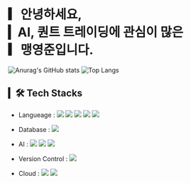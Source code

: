 # ▎안녕하세요,<br>▎AI, 퀀트 트레이딩에 관심이 많은<br>▎맹영준입니다.

![Anurag's GitHub stats](https://github-readme-stats-sand-six-91.vercel.app/api?username=ASNKMGSK&show_icons=true&count_private=true&line_height=24&theme=material-palenight&hide=stars)
![Top Langs](https://github-readme-stats.vercel.app/api/top-langs/?username=ASNKMGSK&layout=compact&theme=material-palenight)
<!-- ![willianrod's wakatime stats](https://github-readme-stats.vercel.app/api/wakatime?username=BoYeonJang&layout=compact&theme=material-palenight) -->

## ▎🛠 Tech Stacks
- Langueage : <span><img src="https://img.shields.io/badge/Python-e34f26?style=flat&logo=Python&logoColor=white"/></span>
<span><img src="https://img.shields.io/badge/C-1572b6?style=flat&logo=C&logoColor=white"/></span>
<span><img src="https://img.shields.io/badge/c++-00599C?style=flat&logo=c%2B%2B&logoColor=white"/></span>
<span><img src="https://img.shields.io/badge/JAVA-61dafb?style=flat&logo=java&logoColor=white"/></span>
<span><img src="https://img.shields.io/badge/R-FCA121?style=flat&logo=R&logoColor=white"/></span>

- Database : <span><img src="https://img.shields.io/badge/Oracle-F80000?style=flat&logo=Oracle&logoColor=white"/></span><br/>

- AI : <span><img src="https://img.shields.io/badge/TensorFlow-0052cc?style=flat&logo=TensorFlow&logoColor=white"/></span>
  <span><img src="https://img.shields.io/badge/Pytorch-D24939?style=flat&logo=Pytorch&logoColor=white"/></span>
  <span><img src="https://img.shields.io/badge/scikit learn-f24e1e?style=flat&logo=scikit-learn&logoColor=white"/></span><br/>

- Version Control : <span><img src="https://img.shields.io/badge/Git-f05032?style=flat&logo=git&logoColor=white"/></span>
  
- Cloud : <img src="https://img.shields.io/badge/Amazon AWS-232F3E?style=flat&logo=Amazon%20AWS&logoColor=white"/></span>
<span><img src="https://img.shields.io/badge/azure-9558B2?style=flat&logo=azure-devops&logoColor=white"/></span>

